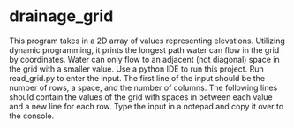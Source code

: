 # drainage_grid
This program takes in a 2D array of values representing elevations. Utilizing dynamic programming, it prints the longest path water can flow in the grid by coordinates. Water can only flow to an adjacent (not diagonal) space in the grid with a smaller value. Use a python IDE to run this project. Run read_grid.py to enter the input. The first line of the input should be the number of rows, a space, and the number of columns. The following lines should contain the values of the grid with spaces in between each value and a new line for each row. Type the input in a notepad and copy it over to the console.
